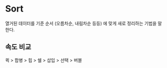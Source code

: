 # Sort

열거된 데이터를 기준 순서 (오름차순, 내림차순 등등) 에 맞게 새로 정리하는 기법을 말한다.

## 속도 비교

퀵 &gt; 합병 &gt; 힙 &gt; 쉘 &gt; 삽입 &gt; 선택 &gt; 버블